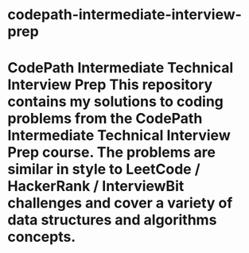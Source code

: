# codepath-intermediate-interview-prep
# CodePath Intermediate Technical Interview Prep  This repository contains my solutions to coding problems from the **CodePath Intermediate Technical Interview Prep** course.   The problems are similar in style to **LeetCode / HackerRank / InterviewBit** challenges and cover a variety of **data structures and algorithms** concepts.
